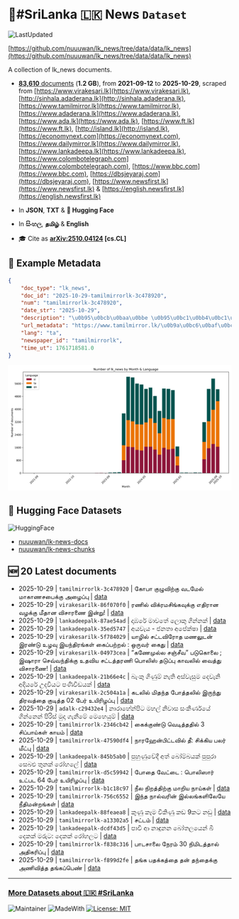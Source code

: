 # 📄#SriLanka 🇱🇰 News `Dataset`

![LastUpdated](https://img.shields.io/badge/last_updated-2025--10--29_11:49:23-green)

[https://github.com/nuuuwan/lk_news/tree/data/data/lk_news](https://github.com/nuuuwan/lk_news/tree/data/data/lk_news)

A collection of lk_news documents.

- [**83,610** documents](https://github.com/nuuuwan/lk_news/tree/data/data/lk_news) (**1.2 GB**), from **2021-09-12** to **2025-10-29**, scraped from [https://www.virakesari.lk](https://www.virakesari.lk), [http://sinhala.adaderana.lk](http://sinhala.adaderana.lk), [https://www.tamilmirror.lk](https://www.tamilmirror.lk), [https://www.adaderana.lk](https://www.adaderana.lk), [https://www.ada.lk](https://www.ada.lk), [https://www.ft.lk](https://www.ft.lk), [http://island.lk](http://island.lk), [https://economynext.com](https://economynext.com), [https://www.dailymirror.lk](https://www.dailymirror.lk), [https://www.lankadeepa.lk](https://www.lankadeepa.lk), [https://www.colombotelegraph.com](https://www.colombotelegraph.com), [https://www.bbc.com](https://www.bbc.com), [https://dbsjeyaraj.com](https://dbsjeyaraj.com), [https://www.newsfirst.lk](https://www.newsfirst.lk) & [https://english.newsfirst.lk](https://english.newsfirst.lk)

- In **JSON**, **TXT** & **🤗 Hugging Face**

- In **සිංහල**, **தமிழ்** & **English**

- 🎓 Cite as **[arXiv:2510.04124](https://arxiv.org/abs/2510.04124) [cs.CL]**

## 📝 Example Metadata

```json
{
    "doc_type": "lk_news",
    "doc_id": "2025-10-29-tamilmirrorlk-3c478920",
    "num": "tamilmirrorlk-3c478920",
    "date_str": "2025-10-29",
    "description": "\u0b95\u0bcb\u0baa\u0bbe \u0b95\u0bc1\u0bb4\u0bc1\u0bb5\u0bbf\u0bb1\u0bcd\u0b95\u0bc1 \u0bb5\u0b9f\u0bae\u0bc7\u0bb2\u0bcd \u0bae\u0bbe\u0b95\u0bbe\u0ba3\u0b9a\u0baa\u0bc8\u0b95\u0bcd\u0b95\u0bc1 \u0b85\u0bb4\u0bc8\u0baa\u0bcd\u0baa\u0bc1",
    "url_metadata": "https://www.tamilmirror.lk/\u0b9a\u0bc6\u0baf\u0bcd\u0ba4\u0bbf\u0b95\u0bb3\u0bcd/\u0b95\u0bcb\u0baa\u0bbe-\u0b95\u0bc1\u0bb4\u0bc1\u0bb5\u0bbf\u0bb1\u0bcd\u0b95\u0bc1-\u0bb5\u0b9f\u0bae\u0bc7\u0bb2\u0bcd-\u0bae\u0bbe\u0b95\u0bbe\u0ba3\u0b9a\u0baa\u0bc8\u0b95\u0bcd\u0b95\u0bc1-\u0b85\u0bb4\u0bc8\u0baa\u0bcd\u0baa\u0bc1/175-367035",
    "lang": "ta",
    "newspaper_id": "tamilmirrorlk",
    "time_ut": 1761718581.0
}
```

![Chart](https://raw.githubusercontent.com/nuuuwan/lk_news/refs/heads/data/data/lk_news/docs_by_month_and_lang.png)

## 🤗 Hugging Face Datasets

![HuggingFace](https://img.shields.io/badge/-HuggingFace-FDEE21?style=for-the-badge&logo=HuggingFace)

- [nuuuwan/lk-news-docs](https://huggingface.co/datasets/nuuuwan/lk-news-docs)
- [nuuuwan/lk-news-chunks](https://huggingface.co/datasets/nuuuwan/lk-news-chunks)

## 🆕 20 Latest documents

- 2025-10-29 | `tamilmirrorlk-3c478920` | கோபா குழுவிற்கு வடமேல் மாகாணசபைக்கு அழைப்பு | [data](https://github.com/nuuuwan/lk_news/tree/data/data/lk_news/2020s/2025/2025-10-29-tamilmirrorlk-3c478920)
- 2025-10-29 | `virakesarilk-86f070f0` | ரணில் விக்ரமசிங்கவுக்கு எதிரான வழக்கு மீதான விசாரணை இன்று! | [data](https://github.com/nuuuwan/lk_news/tree/data/data/lk_news/2020s/2025/2025-10-29-virakesarilk-86f070f0)
- 2025-10-29 | `lankadeepalk-87ae54ad` | දාඹරේ මාවතේ ලොකු ගින්නක් | [data](https://github.com/nuuuwan/lk_news/tree/data/data/lk_news/2020s/2025/2025-10-29-lankadeepalk-87ae54ad)
- 2025-10-29 | `lankadeepalk-35ed5747` | අයවැය - ජනතා අපේක්ෂා | [data](https://github.com/nuuuwan/lk_news/tree/data/data/lk_news/2020s/2025/2025-10-29-lankadeepalk-35ed5747)
- 2025-10-29 | `virakesarilk-5f784029` | யாழில் சட்டவிரோத மணலுடன் இரண்டு உழவு இயந்திரங்கள் கைப்பற்றல் : ஒருவர் கைது | [data](https://github.com/nuuuwan/lk_news/tree/data/data/lk_news/2020s/2025/2025-10-29-virakesarilk-5f784029)
- 2025-10-29 | `virakesarilk-04973cea` | “கணேமுல்ல சஞ்சீவ” படுகொலை ; இஷாரா செவ்வந்திக்கு உதவிய சட்டத்தரணி பொலிஸ் தடுப்பு காவலில் வைத்து விசாரணை! | [data](https://github.com/nuuuwan/lk_news/tree/data/data/lk_news/2020s/2025/2025-10-29-virakesarilk-04973cea)
- 2025-10-29 | `lankadeepalk-21b66e4c` | බැංකු ගිණුම් නැති අස්වැසුම දෙවැනි අදියරේ උදවියට පණිවිඩයක් | [data](https://github.com/nuuuwan/lk_news/tree/data/data/lk_news/2020s/2025/2025-10-29-lankadeepalk-21b66e4c)
- 2025-10-29 | `virakesarilk-2c504a1a` | கடலில் மிதந்த போத்தலில் இருந்து திரவத்தை குடித்த 02 பேர் உயிரிழப்பு | [data](https://github.com/nuuuwan/lk_news/tree/data/data/lk_news/2020s/2025/2025-10-29-virakesarilk-2c504a1a)
- 2025-10-29 | `adalk-c29432e4` | නාරාහේන්පිට මහල් නිවාස සංකීර්ණයේ ගින්නෙන් පිරිස් මුදා ගැනීමේ මෙහෙයුම් | [data](https://github.com/nuuuwan/lk_news/tree/data/data/lk_news/2020s/2025/2025-10-29-adalk-c29432e4)
- 2025-10-29 | `tamilmirrorlk-2346cb42` | கைக்குண்டு வெடித்ததில் 3 சிப்பாய்கள் காயம் | [data](https://github.com/nuuuwan/lk_news/tree/data/data/lk_news/2020s/2025/2025-10-29-tamilmirrorlk-2346cb42)
- 2025-10-29 | `tamilmirrorlk-47590df4` | நாரஹேன்பிட்டவில் தீ: சிக்கிய பலர் மீட்பு | [data](https://github.com/nuuuwan/lk_news/tree/data/data/lk_news/2020s/2025/2025-10-29-tamilmirrorlk-47590df4)
- 2025-10-29 | `lankadeepalk-845b5ab0` | පුහුණුවේදී අත් බෝම්බයක් පුපුරා සෙබළු තුනක්  රෝහලේ | [data](https://github.com/nuuuwan/lk_news/tree/data/data/lk_news/2020s/2025/2025-10-29-lankadeepalk-845b5ab0)
- 2025-10-29 | `tamilmirrorlk-d5c59942` | போதை  வேட்டை : பொலிஸார் உட்பட 64 பேர் உயிரிழப்பு | [data](https://github.com/nuuuwan/lk_news/tree/data/data/lk_news/2020s/2025/2025-10-29-tamilmirrorlk-d5c59942)
- 2025-10-29 | `tamilmirrorlk-b1c18c97` | நீல நிறத்திற்கு மாறிய நாய்கள் | [data](https://github.com/nuuuwan/lk_news/tree/data/data/lk_news/2020s/2025/2025-10-29-tamilmirrorlk-b1c18c97)
- 2025-10-29 | `tamilmirrorlk-756c6552` | இந்த நால்வரின் இல்லங்களிலேயே நீதிமன்றங்கள் | [data](https://github.com/nuuuwan/lk_news/tree/data/data/lk_news/2020s/2025/2025-10-29-tamilmirrorlk-756c6552)
- 2025-10-29 | `lankadeepalk-88feaea8` | කුණු කෑම විකිණු කඩ 9කට නඩු | [data](https://github.com/nuuuwan/lk_news/tree/data/data/lk_news/2020s/2025/2025-10-29-lankadeepalk-88feaea8)
- 2025-10-29 | `tamilmirrorlk-a13302a5` | சட்டம் | [data](https://github.com/nuuuwan/lk_news/tree/data/data/lk_news/2020s/2025/2025-10-29-tamilmirrorlk-a13302a5)
- 2025-10-29 | `lankadeepalk-dcdf43d5` | පාවී ආ නාඳුනන බෝතලයෙන් බී දෙකක් මරුට: දෙකක් රෝහලට | [data](https://github.com/nuuuwan/lk_news/tree/data/data/lk_news/2020s/2025/2025-10-29-lankadeepalk-dcdf43d5)
- 2025-10-29 | `tamilmirrorlk-f838c316` | பாடசாலை நேரம் 30 நிமிடத்தால் அதிகரிப்பு | [data](https://github.com/nuuuwan/lk_news/tree/data/data/lk_news/2020s/2025/2025-10-29-tamilmirrorlk-f838c316)
- 2025-10-29 | `tamilmirrorlk-f899d2fe` | தங்க பதக்கத்தை தன் தந்தைக்கு அணிவித்த தங்கப்பெண் | [data](https://github.com/nuuuwan/lk_news/tree/data/data/lk_news/2020s/2025/2025-10-29-tamilmirrorlk-f899d2fe)

---

### [More Datasets about 🇱🇰 #SriLanka](https://github.com/nuuuwan/lk_datasets)

![Maintainer](https://img.shields.io/badge/maintainer-nuuuwan-red)
![MadeWith](https://img.shields.io/badge/made_with-python-blue)
[![License: MIT](https://img.shields.io/badge/License-MIT-yellow.svg)](https://opensource.org/licenses/MIT)
